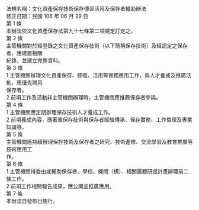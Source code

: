 法規名稱：文化資產保存技術保存傳習活用及保存者輔助辦法  
修正日期：民國 106 年 06 月 29 日  
第 1 條  
本辦法依文化資產保存法第九十七條第二項規定訂定之。  
第 2 條  
主管機關對於經登錄之文化資產保存技術（以下簡稱保存技術）及經認定之保存者，應建置相關  
紀錄，並建立完整資料。  
第 3 條  
1 主管機關辦理文化資產保存、修復、活用等實務應用工作，與人才養成及推廣活動，應優先聘用  
保存者。  
2 前項工作及活動非主管機關辦理時，主管機關應推薦保存者參與。  
第 4 條  
1 主管機關應定期辦理保存技術人才養成工作。  
2 前項養成內容，應著重保存技術與保存者經驗傳承、保存實務、工作倫理及專業知識等。  
第 5 條  
主管機關應持續辦理保存技術及保存者之研究、技術進修、交流學習及教育推廣等技術應用工  
作。  
第 6 條  
1 主管機關得委由或輔助保存者、學校、機關（構）、相關團體研提計畫辦理前二條工作。  
2 前項工作相關報告成果，應公開並推廣應用。  
第 7 條  
本辦法自發布日施行。  


